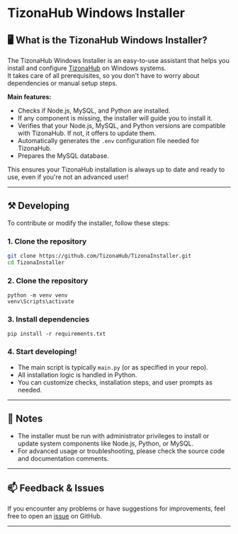 # TizonaHub Windows Installer

## 🖥️ What is the TizonaHub Windows Installer?

The TizonaHub Windows Installer is an easy-to-use assistant that helps you install and configure [TizonaHub](https://github.com/TizonaHub) on Windows systems.  
It takes care of all prerequisites, so you don't have to worry about dependencies or manual setup steps.

**Main features:**
- Checks if Node.js, MySQL, and Python are installed.
- If any component is missing, the installer will guide you to install it.
- Verifies that your Node.js, MySQL, and Python versions are compatible with TizonaHub. If not, it offers to update them.
- Automatically generates the `.env` configuration file needed for TizonaHub.
- Prepares the MySQL database.

This ensures your TizonaHub installation is always up to date and ready to use, even if you're not an advanced user!

---

## ⚒️ Developing

To contribute or modify the installer, follow these steps:

### 1. Clone the repository

```bash
git clone https://github.com/TizonaHub/TizonaInstaller.git
cd TizonaInstaller
```
### 2. Clone the repository
```
python -m venv venv
venv\Scripts\activate
``` 

### 3. Install dependencies
```
pip install -r requirements.txt
```
### 4. Start developing!

- The main script is typically `main.py` (or as specified in your repo).
- All installation logic is handled in Python.
- You can customize checks, installation steps, and user prompts as needed.

---

## 📃 Notes

- The installer must be run with administrator privileges to install or update system components like Node.js, Python, or MySQL.
- For advanced usage or troubleshooting, please check the source code and documentation comments.

---

## 📫 Feedback & Issues

If you encounter any problems or have suggestions for improvements, feel free to open an [issue](https://github.com/TizonaHub/TizonaInstallerWindows/issues) on GitHub.

---


